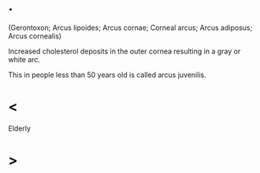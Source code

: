 # .

(Gerontoxon; Arcus lipoides; Arcus cornae; Corneal arcus; Arcus adiposus; Arcus cornealis)

Increased cholesterol deposits in the outer cornea resulting in a gray or white arc.

This in people less than 50 years old is called arcus juvenilis.

# <

Elderly

# >
